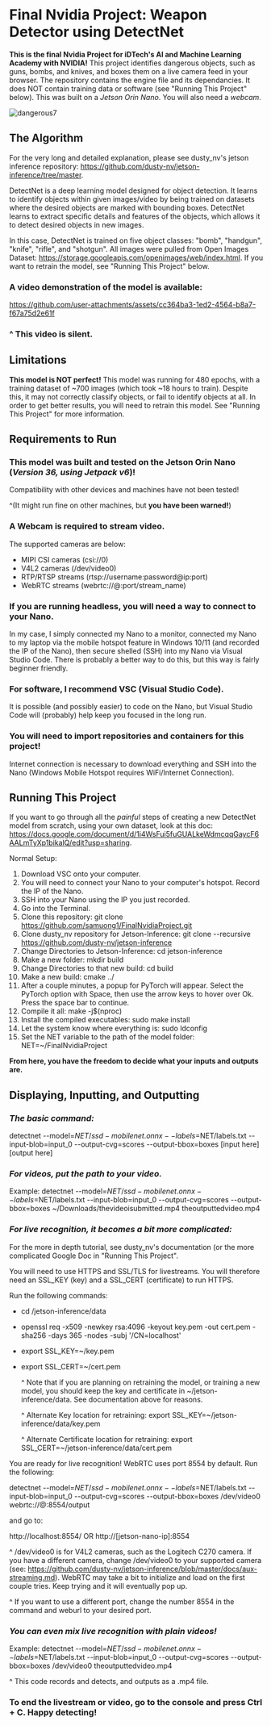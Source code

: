# Final Nvidia Project: Weapon Detector using DetectNet

**This is the final Nvidia Project for iDTech's AI and Machine Learning Academy with NVIDIA!**
This project identifies dangerous objects, such as guns, bombs, and knives, and boxes them on a live camera feed in your browser.
The repository contains the engine file and its dependancies. It does NOT contain training data or software (see "Running This Project" below).
This was built on a *Jetson Orin Nano*. You will also need a *webcam*.

![dangerous7](https://github.com/user-attachments/assets/09e2425c-cd5f-44c1-b87e-cbb88aa1f91d)

## The Algorithm

For the very long and detailed explanation, please see dusty_nv's jetson inference repository: https://github.com/dusty-nv/jetson-inference/tree/master.

DetectNet is a deep learning model designed for object detection. It learns to identify objects within given images/video
by being trained on datasets where the desired objects are marked with bounding boxes. DetectNet learns to
extract specific details and features of the objects, which allows it to detect desired objects in new images.

In this case, DetectNet is trained on five object classes: "bomb", "handgun", "knife", "rifle", and "shotgun". All images were
pulled from Open Images Dataset: https://storage.googleapis.com/openimages/web/index.html. If you want to retrain the model, see "Running This Project" below.

### A video demonstration of the model is available:

https://github.com/user-attachments/assets/cc364ba3-1ed2-4564-b8a7-f67a75d2e61f

### ^ This video is silent.

## Limitations

**This model is NOT perfect!** This model was running for 480 epochs, with a training dataset of ~700 images (which took ~18 hours to train). Despite this, it may
not correctly classify objects, or fail to identify objects at all. In order to get better results,  you will need to retrain this model. See "Running This Project"
for more information.

## Requirements to Run

### **This model was built and tested on the Jetson Orin Nano (*Version 36, using Jetpack v6*)!** 

Compatibility with other devices and machines have not been tested!

^(It might run fine on other machines, but **you have been warned!**)

### **A Webcam is required to stream video.** 
The supported cameras are below:
- MIPI CSI cameras (csi://0)
- V4L2 cameras (/dev/video0)
- RTP/RTSP streams (rtsp://username:password@ip:port)
- WebRTC streams (webrtc://@:port/stream_name)

### **If you are running headless, you will need a way to connect to your Nano.** 
In my case, I simply connected my Nano to a monitor, connected my Nano to my laptop 
via the mobile hotspot feature in Windows 10/11 (and recorded the IP of the Nano), then secure shelled (SSH) into my Nano via Visual Studio Code. There is probably
a better way to do this, but this way is fairly beginner friendly.

### **For software, I recommend VSC (Visual Studio Code).** 
It is possible (and possibly easier) to code on the Nano, but Visual Studio Code will (probably) help keep you focused in the long run.

### **You will need to import repositories and containers for this project!** 
Internet connection is necessary to download everything and SSH into the Nano (Windows Mobile Hotspot requires WiFi/Internet Connection).

## Running This Project

If you want to go through all the *painful* steps of creating a new DetectNet model from scratch, using your own dataset, look at this doc: https://docs.google.com/document/d/1i4WsFui5fuGUALkeWdmcqqGaycF6AALmTyXp1bikalQ/edit?usp=sharing.

Normal Setup:

1. Download VSC onto your computer.
2. You will need to connect your Nano to your computer's hotspot. Record the IP of the Nano.
3. SSH into your Nano using the IP you just recorded.
4. Go into the Terminal.
5. Clone this repository: git clone https://github.com/samuong1/FinalNvidiaProject.git
6. Clone dusty_nv repository for Jetson-Inference: git clone --recursive https://github.com/dusty-nv/jetson-inference
7. Change Directories to Jetson-Inference: cd jetson-inference
8. Make a new folder: mkdir build
9. Change Directories to that new build: cd build
10. Make a new build: cmake ../
11. After a couple minutes, a popup for PyTorch will appear. Select the PyTorch option with Space, then use the arrow keys to hover over Ok. Press the space bar to continue.
12. Compile it all: make -j$(nproc)
13. Install the compiled executables: sudo make install
14. Let the system know where everything is: sudo ldconfig
15. Set the NET variable to the path of the model folder: NET=~/FinalNvidiaProject

**From here, you have the freedom to decide what your inputs and outputs are.**

## Displaying, Inputting, and Outputting

### *The basic command:*

detectnet   --model=$NET/ssd-mobilenet.onnx   --labels=$NET/labels.txt   --input-blob=input_0   --output-cvg=scores   --output-bbox=boxes [input here] [output here]

### *For videos, put the path to your video.*

Example:
detectnet   --model=$NET/ssd-mobilenet.onnx   --labels=$NET/labels.txt   --input-blob=input_0   --output-cvg=scores   --output-bbox=boxes ~/Downloads/thevideoisubmitted.mp4 theoutputtedvideo.mp4

### *For live recognition, it becomes a bit more complicated:*

For the more in depth tutorial, see dusty_nv's documentation (or the more complicated Google Doc in "Running This Project".

You will need to use HTTPS and SSL/TLS for livestreams. You will therefore need an SSL_KEY (key) and a SSL_CERT (certificate) to run HTTPS.

Run the following commands:
- cd /jetson-inference/data
- openssl req -x509 -newkey rsa:4096 -keyout key.pem -out cert.pem -sha256 -days 365 -nodes -subj '/CN=localhost'
- export SSL_KEY=~/key.pem
- export SSL_CERT=~/cert.pem

    ^ Note that if you are planning on retraining the model, or training a new model, you should keep the key and certificate in ~/jetson-inference/data. See documentation 			above for reasons.
  
    ^ Alternate Key location for retraining: export SSL_KEY=~/jetson-inference/data/key.pem
  
    ^ Alternate Certificate location for retraining: export SSL_CERT=~/jetson-inference/data/cert.pem

You are ready for live recognition! WebRTC uses port 8554 by default. Run the following:

detectnet   --model=$NET/ssd-mobilenet.onnx   --labels=$NET/labels.txt   --input-blob=input_0   --output-cvg=scores   --output-bbox=boxes /dev/video0 webrtc://@:8554/output

and go to:

http://localhost:8554/ OR http://[jetson-nano-ip]:8554

^ /dev/video0 is for V4L2 cameras, such as the Logitech C270 camera. If you have a different camera, change /dev/video0 to your supported camera (see: https://github.com/dusty-nv/jetson-inference/blob/master/docs/aux-streaming.md).
WebRTC may take a bit to initialize and load on the first couple tries. Keep trying and it will eventually pop up.

^ If you want to use a different port, change the number 8554 in the command and weburl to your desired port.

### *You can even mix live recognition with plain videos!*

Example:
detectnet   --model=$NET/ssd-mobilenet.onnx   --labels=$NET/labels.txt   --input-blob=input_0   --output-cvg=scores   --output-bbox=boxes /dev/video0 theoutputtedvideo.mp4

^ This code records and detects, and outputs as a .mp4 file.

### **To end the livestream or video, go to the console and press Ctrl + C. Happy detecting!**
